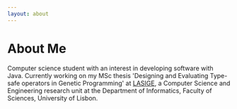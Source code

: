 ```yaml
---
layout: about 
---
```


# About Me
Computer science student with an interest in developing software with Java. Currently working on my MSc thesis 'Designing and Evaluating Type-safe operators in Genetic Programming' at [LASIGE](https://www.lasige.di.fc.ul.pt/), a Computer Science and Engineering research unit at the Department of Informatics, Faculty of Sciences, University of Lisbon. 

<br/>


